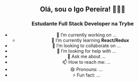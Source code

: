 <div align="center"><h2>Olá, sou o Igo Pereira! 👨🏽‍💻</h2></div> 

<div align="center"><h3>Estudante Full Stack Developer na Trybe </h3><div align="center">


- 🔭 I’m currently working on ...
  - 🌱 I’m currently learning <b>React/Redux</b>
- 👯 I’m looking to collaborate on ...
- 🤔 I’m looking for help with ...
- 💬 Ask me about ...
- 📫 How to reach me: ...
- 😄 Pronouns: ...
- ⚡ Fun fact: ...


